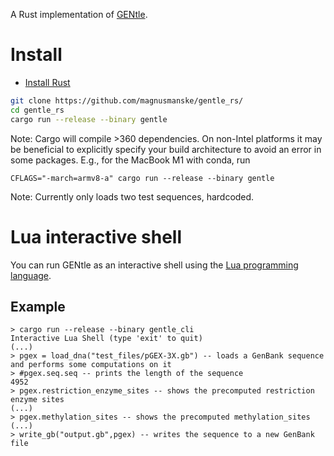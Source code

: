 A Rust implementation of [GENtle](https://github.com/GENtle-persons/gentle-m).

# Install
- [Install Rust](https://www.rust-lang.org/tools/install)
```bash
git clone https://github.com/magnusmanske/gentle_rs/
cd gentle_rs
cargo run --release --binary gentle
```
Note: Cargo will compile >360 dependencies.
On non-Intel platforms it may be beneficial to explicitly specify
your build architecture to avoid an error in some packages.
E.g., for the MacBook M1 with conda, run
```[bash]
CFLAGS="-march=armv8-a" cargo run --release --binary gentle
```
Note: Currently only loads two test sequences, hardcoded.

# Lua interactive shell
You can run GENtle as an interactive shell using the [Lua programming language](https://www.lua.org/).

## Example
```
> cargo run --release --binary gentle_cli
Interactive Lua Shell (type 'exit' to quit)
(...)
> pgex = load_dna("test_files/pGEX-3X.gb") -- loads a GenBank sequence and performs some computations on it
> #pgex.seq.seq -- prints the length of the sequence
4952
> pgex.restriction_enzyme_sites -- shows the precomputed restriction enzyme sites
(...)
> pgex.methylation_sites -- shows the precomputed methylation_sites
(...)
> write_gb("output.gb",pgex) -- writes the sequence to a new GenBank file
```
